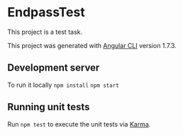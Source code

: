 # EndpassTest

This project is a test task.

This project was generated with [Angular CLI](https://github.com/angular/angular-cli) version 1.7.3.

## Development server
To run it locally
```npm install```
```npm start```


## Running unit tests

Run `npm test` to execute the unit tests via [Karma](https://karma-runner.github.io).
